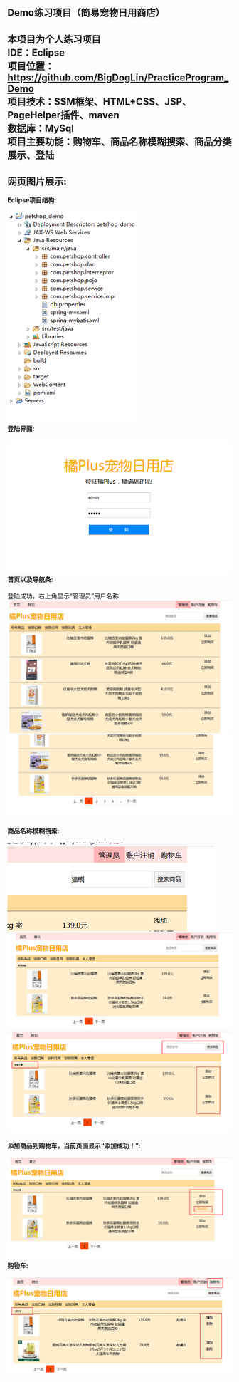 Demo练习项目（简易宠物日用商店）
---
本项目为个人练习项目<br>
IDE：Eclipse<br>
项目位置：https://github.com/BigDogLin/PracticeProgram_Demo<br>
项目技术：SSM框架、HTML+CSS、JSP、PageHelper插件、maven<br>
数据库：MySql<br>
项目主要功能：购物车、商品名称模糊搜索、商品分类展示、登陆<br>
---
## 网页图片展示:
**Eclipse项目结构:**<br><br>
![petshop](https://raw.githubusercontent.com/BigDogLin/PracticeProgram_Demo/master/introdImage/QQ浏览器截图20181205121145.png "项目结构")<br>
**登陆界面:**<br><br>
![petshop](https://raw.githubusercontent.com/BigDogLin/PracticeProgram_Demo/master/introdImage/loginPage.png "登陆界面")<br>
**首页以及导航条:**<br><br>
登陆成功，右上角显示“管理员”用户名称
![petshop](https://raw.githubusercontent.com/BigDogLin/PracticeProgram_Demo/master/introdImage/QQ浏览器截图20181205143555.png "首页")
![petshop](https://raw.githubusercontent.com/BigDogLin/PracticeProgram_Demo/master/introdImage/QQ浏览器截图20181205143603.png "导航条")
<br><br>
**商品名称模糊搜索:**<br><br>
![petshop](https://raw.githubusercontent.com/BigDogLin/PracticeProgram_Demo/master/introdImage/QQ浏览器截图20181205143615.png "搜索框")
![petshop](https://raw.githubusercontent.com/BigDogLin/PracticeProgram_Demo/master/introdImage/QQ浏览器截图20181205143626.png "搜索结果")
![petshop](https://raw.githubusercontent.com/BigDogLin/PracticeProgram_Demo/master/introdImage/QQ浏览器截图20181205144037.png "搜索页面")
<br><br>
**添加商品到购物车，当前页面显示“添加成功！”:**<br><br>
![petshop](https://raw.githubusercontent.com/BigDogLin/PracticeProgram_Demo/master/introdImage/QQ浏览器截图20181205143722.png "添加成功")
**购物车:**<br><br>
![petshop](https://raw.githubusercontent.com/BigDogLin/PracticeProgram_Demo/master/introdImage/QQ浏览器截图20181205144012.png "购物车")


